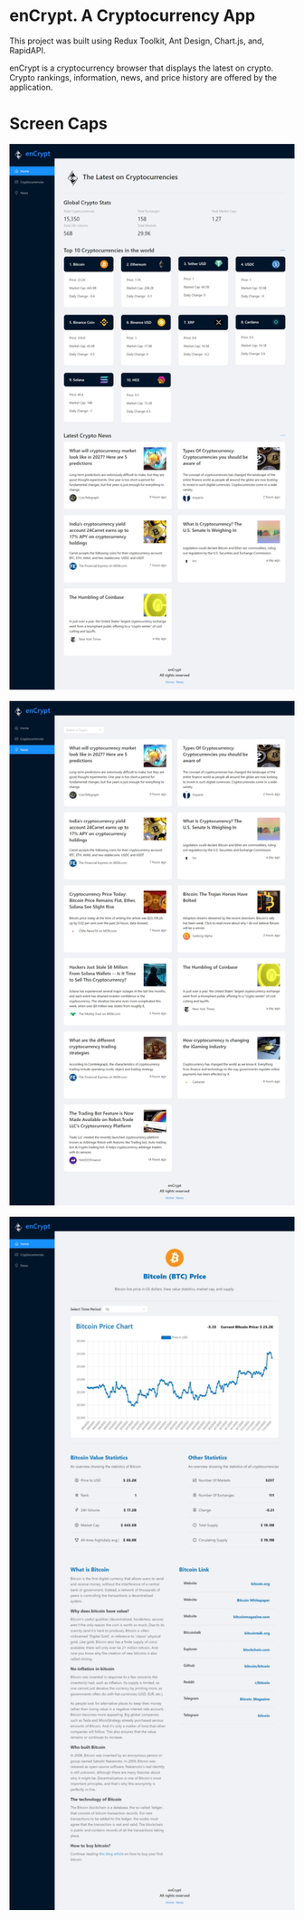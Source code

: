 # enCrypt. A Cryptocurrency App

This project was built using Redux Toolkit, Ant Design, Chart.js, and, RapidAPI.

enCrypt is a cryptocurrency browser that displays the latest on crypto. Crypto rankings, information, news, and price history are offered by the application.

# Screen Caps

<img src="https://raw.githubusercontent.com/frogosa-alea/Cryptocurrency-App/master/src/images/home.jpeg" width="800" class="text-center"/>
<br/>
<br/>
<img src="https://raw.githubusercontent.com/frogosa-alea/Cryptocurrency-App/master/src/images/news.jpeg" width="800" class="text-center"/>
<br/>
<br/>
<img src="https://raw.githubusercontent.com/frogosa-alea/Cryptocurrency-App/master/src/images/details.jpeg" width="800" class="text-center"/>
